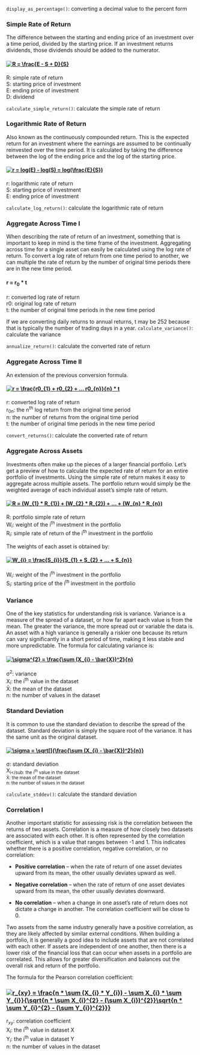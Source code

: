 `display_as_percentage()`: converting a decimal value to the percent form

### Simple Rate of Return
The difference between the starting and ending price of an investment over a time period, divided by the starting price.
If an investment returns dividends, those dividends should be added to the numerator.
#### <a href="https://www.codecogs.com/eqnedit.php?latex=R&space;=&space;\frac{E&space;-&space;S&space;&plus;&space;D}{S}" target="_blank"><img src="https://latex.codecogs.com/gif.latex?R&space;=&space;\frac{E&space;-&space;S&space;&plus;&space;D}{S}" title="R = \frac{E - S + D}{S}" /></a>
R: simple rate of return<br />
S: starting price of investment<br />
E: ending price of investment<br />
D: dividend<br />

`calculate_simple_return()`: calculate the simple rate of return
### Logarithmic Rate of Return
Also known as the continuously compounded return.
This is the expected return for an investment where the earnings are assumed to be continually reinvested over the time period.
It is calculated by taking the difference between the log of the ending price and the log of the starting price.
#### <a href="https://www.codecogs.com/eqnedit.php?latex=r&space;=&space;log(E)&space;-&space;log(S)&space;=&space;log(\frac{E}{S})" target="_blank"><img src="https://latex.codecogs.com/gif.latex?r&space;=&space;log(E)&space;-&space;log(S)&space;=&space;log(\frac{E}{S})" title="r = log(E) - log(S) = log(\frac{E}{S})" /></a>
r: logarithmic rate of return<br />
S: starting price of investment<br />
E: ending price of investment<br />

`calculate_log_return()`: calculate the logarithmic rate of return

### Aggregate Across Time I
When describing the rate of return of an investment, something that is important to keep in mind is the time frame of the investment.
Aggregating across time for a single asset can easily be calculated using the log rate of return.
To convert a log rate of return from one time period to another, we can multiple the rate of return by the number of original time periods there are in the new time period.
#### r = r<sub>0</sub> * t
r: converted log rate of return<br />
r0: original log rate of return<br />
t: the number of original time periods in the new time period<br />

If we are converting daily returns to annual returns, t may be 252 because that is typically the number of trading days in a year.
`calculate_variance()`: calculate the variance

`annualize_return()`: calculate the converted rate of return

### Aggregate Across Time II
An extension of the previous conversion formula.
#### <a href="https://www.codecogs.com/eqnedit.php?latex=r&space;=&space;\frac{r0_{1}&space;&plus;&space;r0_{2}&space;&plus;&space;...&space;r0_{n}}{n}&space;*&space;t" target="_blank"><img src="https://latex.codecogs.com/gif.latex?r&space;=&space;\frac{r0_{1}&space;&plus;&space;r0_{2}&space;&plus;&space;...&space;r0_{n}}{n}&space;*&space;t" title="r = \frac{r0_{1} + r0_{2} + ... r0_{n}}{n} * t" /></a>
r: converted log rate of return<br />
r<sub>0</sub><sub>n</sub>: the n<sup>th</sup> log return from the original time period<br />
n: the number of returns from the original time period<br />
t: the number of original time periods in the new time period

`convert_returns()`: calculate the converted rate of return

### Aggregate Across Assets
Investments often make up the pieces of a larger financial portfolio.
Let’s get a preview of how to calculate the expected rate of return for an entire portfolio of investments.
Using the simple rate of return makes it easy to aggregate across multiple assets. The portfolio return would simply be the weighted average of each individual asset’s simple rate of return.
#### <a href="https://www.codecogs.com/eqnedit.php?latex=R&space;=&space;(W_{1}&space;*&space;R_{1})&space;&plus;&space;(W_{2}&space;*&space;R_{2})&space;&plus;&space;...&space;&plus;&space;(W_{n}&space;*&space;R_{n})" target="_blank"><img src="https://latex.codecogs.com/gif.latex?R&space;=&space;(W_{1}&space;*&space;R_{1})&space;&plus;&space;(W_{2}&space;*&space;R_{2})&space;&plus;&space;...&space;&plus;&space;(W_{n}&space;*&space;R_{n})" title="R = (W_{1} * R_{1}) + (W_{2} * R_{2}) + ... + (W_{n} * R_{n})" /></a>
R: portfolio simple rate of return<br />
W<sub>i</sub>: weight of the i<sup>th</sup> investment in the portfolio<br />
R<sub>i</sub>: simple rate of return of the i<sup>th</sup> investment in the portfolio

The weights of each asset is obtained by:
#### <a href="https://www.codecogs.com/eqnedit.php?latex=W_{i}&space;=&space;\frac{S_{i}}{S_{1}&space;&plus;&space;S_{2}&space;&plus;&space;...&space;&plus;&space;S_{n}}" target="_blank"><img src="https://latex.codecogs.com/gif.latex?W_{i}&space;=&space;\frac{S_{i}}{S_{1}&space;&plus;&space;S_{2}&space;&plus;&space;...&space;&plus;&space;S_{n}}" title="W_{i} = \frac{S_{i}}{S_{1} + S_{2} + ... + S_{n}}" /></a>
W<sub>i</sub>: weight of the i<sup>th</sup> investment in the portfolio<br />
S<sub>i</sub>: starting price of the i<sup>th</sup> investment in the portfolio
### Variance
One of the key statistics for understanding risk is variance. Variance is a measure of the spread of a dataset, or how far apart each value is from the mean. The greater the variance, the more spread out or variable the data is.
An asset with a high variance is generally a riskier one because its return can vary significantly in a short period of time, making it less stable and more unpredictable.
The formula for calculating variance is:
#### <a href="https://www.codecogs.com/eqnedit.php?latex=\sigma^{2}&space;=&space;\frac{\sum&space;(X_{i}&space;-&space;\bar{X})^2}{n}" target="_blank"><img src="https://latex.codecogs.com/gif.latex?\sigma^{2}&space;=&space;\frac{\sum&space;(X_{i}&space;-&space;\bar{X})^2}{n}" title="\sigma^{2} = \frac{\sum (X_{i} - \bar{X})^2}{n}" /></a>
σ<sup>2</sup>: variance<br />
X<sub>i</sub>: the i<sup>th</sup> value in the dataset<br />
X̄: the mean of the dataset<br />
n: the number of values in the dataset
### Standard Deviation
It is common to use the standard deviation to describe the spread of the dataset.
Standard deviation is simply the square root of the variance. It has the same unit as the original dataset.
#### <a href="https://www.codecogs.com/eqnedit.php?latex=\sigma&space;=&space;\sqrt[]{\frac{\sum&space;(X_{i}&space;-&space;\bar{X})^2}{n}}" target="_blank"><img src="https://latex.codecogs.com/gif.latex?\sigma&space;=&space;\sqrt[]{\frac{\sum&space;(X_{i}&space;-&space;\bar{X})^2}{n}}" title="\sigma = \sqrt[]{\frac{\sum (X_{i} - \bar{X})^2}{n}}" /></a>
σ: standard deviation<br />
X<sub>i</sub: the i<sup>th</sup> value in the dataset<br />
X̄: the mean of the dataset<br />
n: the number of values in the dataset

`calculate_stddev()`: calculate the standard deviation
### Correlation I
Another important statistic for assessing risk is the correlation between the returns of two assets. Correlation is a measure of how closely two datasets are associated with each other. It is often represented by the correlation coefficient, which is a value that ranges between -1 and 1. This indicates whether there is a positive correlation, negative correlation, or no correlation:
* **Positive correlation** – when the rate of return of one asset deviates upward from its mean, the other usually deviates upward as well.

* **Negative correlation** – when the rate of return of one asset deviates upward from its mean, the other usually deviates downward.

* **No correlation** – when a change in one asset’s rate of return does not dictate a change in another. The correlation coefficient will be close to 0.

Two assets from the same industry generally have a positive correlation, as they are likely affected by similar external conditions.
When building a portfolio, it is generally a good idea to include assets that are not correlated with each other. If assets are independent of one another, then there is a lower risk of the financial loss that can occur when assets in a portfolio are correlated. This allows for greater diversification and balances out the overall risk and return of the portfolio.

The formula for the Pearson correlation coefficient:
### <a href="https://www.codecogs.com/eqnedit.php?latex=r_{xy}&space;=&space;\frac{n&space;*&space;\sum&space;(X_{i}&space;*&space;Y_{i})&space;-&space;\sum&space;X_{i}&space;*&space;\sum&space;Y_{i}}{\sqrt{n&space;*&space;\sum&space;X_{i}^{2}&space;-&space;(\sum&space;X_{i})^{2}}\sqrt{n&space;*&space;\sum&space;Y_{i}^{2}&space;-&space;(\sum&space;Y_{i})^{2}}}" target="_blank"><img src="https://latex.codecogs.com/gif.latex?r_{xy}&space;=&space;\frac{n&space;*&space;\sum&space;(X_{i}&space;*&space;Y_{i})&space;-&space;\sum&space;X_{i}&space;*&space;\sum&space;Y_{i}}{\sqrt{n&space;*&space;\sum&space;X_{i}^{2}&space;-&space;(\sum&space;X_{i})^{2}}\sqrt{n&space;*&space;\sum&space;Y_{i}^{2}&space;-&space;(\sum&space;Y_{i})^{2}}}" title="r_{xy} = \frac{n * \sum (X_{i} * Y_{i}) - \sum X_{i} * \sum Y_{i}}{\sqrt{n * \sum X_{i}^{2} - (\sum X_{i})^{2}}\sqrt{n * \sum Y_{i}^{2} - (\sum Y_{i})^{2}}}" /></a>
r<sub>xy</sub>: correlation coefficient<br />
X<sub>i</sub>: the i<sup>th</sup> value in dataset X<br />
Y<sub>i</sub>: the i<sup>th</sup> value in dataset Y<br />
n: the number of values in the dataset
